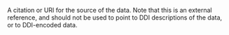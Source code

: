 A citation or URI for the source of the data. Note that this is an external reference, and should not be used to point to DDI descriptions of the data, or to DDI-encoded data.